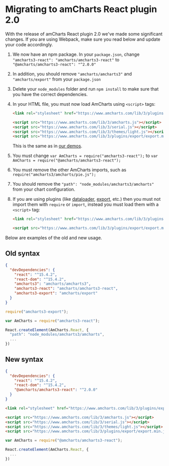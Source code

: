 Migrating to amCharts React plugin 2.0
======================================

With the release of amCharts React plugin 2.0 we've made some significant changes. If you are using Webpack, make sure you read below and update your code accordingly.

1. We now have an npm package. In your `package.json`, change `"amcharts3-react": "amcharts/amcharts3-react"` to `"@amcharts/amcharts3-react": "^2.0.0"`

2. In addition, you should remove `"amcharts/amcharts3"` and `"amcharts/export"` from your `package.json`

3. Delete your `node_modules` folder and run `npm install` to make sure that you have the correct dependencies.

4. In your HTML file, you must now load AmCharts using `<script>` tags:

   ```html
   <link rel="stylesheet" href="https://www.amcharts.com/lib/3/plugins/export/export.css" type="text/css" media="all" />

   <script src="https://www.amcharts.com/lib/3/amcharts.js"></script>
   <script src="https://www.amcharts.com/lib/3/serial.js"></script>
   <script src="https://www.amcharts.com/lib/3/themes/light.js"></script>
   <script src="https://www.amcharts.com/lib/3/plugins/export/export.min.js"></script>
   ```

   This is the same as in [our demos](https://www.amcharts.com/demos/).

5. You must change `var AmCharts = require("amcharts3-react");` to `var AmCharts = require("@amcharts/amcharts3-react");`

6. You must remove the other AmCharts imports, such as `require("amcharts3/amcharts/pie.js");`

7. You should remove the `"path": "node_modules/amcharts3/amcharts"` from your chart configuration.

8. If you are using plugins (like [dataloader](https://github.com/amcharts/dataloader), [export](https://github.com/amcharts/export), etc.) then you must not import them with `require` or `import`, instead you must load them with a `<script>` tag:

   ```html
   <link rel="stylesheet" href="https://www.amcharts.com/lib/3/plugins/export/export.css" type="text/css" media="all" />

   <script src="https://www.amcharts.com/lib/3/plugins/export/export.min.js"></script>
   ```

Below are examples of the old and new usage.

Old syntax
----------

```json
{
  "devDependencies": {
    "react": "^15.4.2",
    "react-dom": "^15.4.2",
    "amcharts3": "amcharts/amcharts3",
    "amcharts3-react": "amcharts/amcharts3-react",
    "amcharts3-export": "amcharts/export"
  }
}
```

```js
require("amcharts3-export");

var AmCharts = require("amcharts3-react");

React.createElement(AmCharts.React, {
  "path": "node_modules/amcharts3/amcharts",
  ...
})
```

New syntax
----------

```json
{
  "devDependencies": {
    "react": "^15.4.2",
    "react-dom": "^15.4.2",
    "@amcharts/amcharts3-react": "^2.0.0"
  }
}
```

```html
<link rel="stylesheet" href="https://www.amcharts.com/lib/3/plugins/export/export.css" type="text/css" media="all" />

<script src="https://www.amcharts.com/lib/3/amcharts.js"></script>
<script src="https://www.amcharts.com/lib/3/serial.js"></script>
<script src="https://www.amcharts.com/lib/3/themes/light.js"></script>
<script src="https://www.amcharts.com/lib/3/plugins/export/export.min.js"></script>
```

```js
var AmCharts = require("@amcharts/amcharts3-react");

React.createElement(AmCharts.React, {
  ...
})
```
